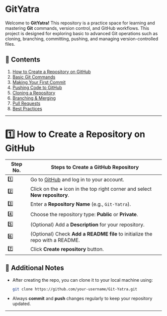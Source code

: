 # GitYatra

Welcome to **GitYatra!** This repository is a practice space for learning and mastering **Git** commands, version control, and GitHub workflows. This project is designed for exploring basic to advanced Git operations such as cloning, branching, committing, pushing, and managing version-controlled files.

## 📖 Contents
1. [How to Create a Repository on GitHub](#how-to-create-a-repository-on-github)
2. [Basic Git Commands](#basic-git-commands)
3. [Making Your First Commit](#making-your-first-commit)
4. [Pushing Code to GitHub](#pushing-code-to-github)
5. [Cloning a Repository](#cloning-a-repository)
6. [Branching & Merging](#branching--merging)
7. [Pull Requests](#pull-requests)
8. [Best Practices](#best-practices)

---

# 1️⃣ How to Create a Repository on GitHub

| Step No. | Steps to Create a GitHub Repository |
|----------|-------------------------------------|
| 1️⃣ | Go to [GitHub](https://github.com/) and log in to your account. |
| 2️⃣ | Click on the **+** icon in the top right corner and select **New repository**. |
| 3️⃣ | Enter a **Repository Name** (e.g., `Git-Yatra`). |
| 4️⃣ | Choose the repository type: **Public** or **Private**. |
| 5️⃣ | (Optional) Add a **Description** for your repository. |
| 6️⃣ | (Optional) Check **Add a README file** to initialize the repo with a README. |
| 7️⃣ | Click **Create repository** button. |

## 📌 Additional Notes
- After creating the repo, you can clone it to your local machine using:
  ```sh
  git clone https://github.com/your-username/Git-Yatra.git
  ```
- Always **commit** and **push** changes regularly to keep your repository updated.

---
